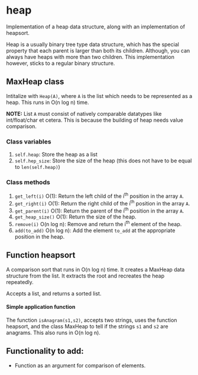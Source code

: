 # heap
Implementation of a heap data structure, along with an implementation of heapsort.

Heap is a usually binary tree type data structure, which has the special property that each parent is larger than both its children. Although, you can always have heaps with more than two children. This implementation however, sticks to a regular binary structure.

## MaxHeap class
Intitalize with `Heap(A)`, where `A` is the list which needs to be represented as a heap. This runs in O(n log n) time.

**NOTE:** List `A` must consist of natively comparable datatypes like int/float/char et cetera. This is because the building of heap needs value comparison.

### Class variables
1. `self.heap`: Store the heap as a list
2. `self.hep_size`: Store the size of the heap (this does not have to be equal to `len(self.heap)`)

### Class methods
1. `get_left(i)` O(1): Return the left child of the i<sup>th</sup> position in the array `A`.
2. `get_right(i)` O(1): Return the right child of the i<sup>th</sup> position in the array `A`.
3. `get_parent(i)` O(1): Return the parent of the i<sup>th</sup> position in the array `A`.
4. `get_heap_size()` O(1): Return the size of the heap.
4. `remove(i)` O(n log n): Remove and return the i<sup>th</sup> element of the heap.
4. `add(to_add)` O(n log n): Add the element `to_add` at the appropriate position in the heap.

## Function heapsort
A comparison sort that runs in O(n log n) time. It creates a MaxHeap data structure from the list. It extracts the root and recreates the heap repeatedly. 

Accepts a list, and returns a sorted list.

#### Simple application function
The function `isAnagram(s1,s2)`, accepts two strings, uses the function heapsort, and the class MaxHeap to tell if the strings `s1` and `s2` are anagrams. This also runs in O(n log n).

## Functionality to add:
* Function as an argument for comparison of elements. 
